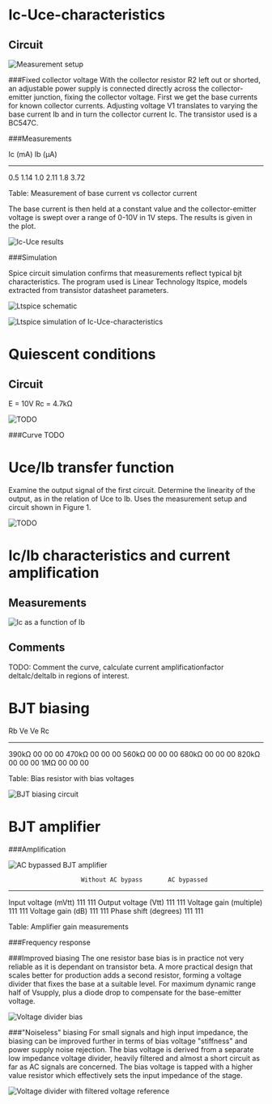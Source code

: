 Ic-Uce-characteristics
======================

Circuit
-------

![Measurement setup](img/ic-uce_schem.png)


###Fixed collector voltage 
With the collector resistor R2 left out or shorted, an adjustable power supply
is connected directly across the collector-emitter junction, fixing the
collector voltage. First we get the base currents for known collector currents.
Adjusting voltage V1 translates to varying the base current Ib and in turn the
collector current Ic.  The transistor used is a BC547C.


###Measurements

Ic (mA)     Ib (µA)
-------     -------
0.5         1.14
1.0         2.11 
1.8         3.72 

Table: Measurement of base current vs collector current


The base current is then held at a constant value and the collector-emitter
voltage is swept over a range of 0-10V in 1V steps. The results is given in
the plot.

![Ic-Uce results](img/ic-uce_plot.png)


###Simulation

Spice circuit simulation confirms that measurements reflect typical bjt
characteristics. The program used is Linear Technology ltspice, models
extracted from transistor datasheet parameters.

![Ltspice schematic](img/ic-uce_ltspice-schem.png)

![Ltspice simulation of Ic-Uce-characteristics](img/ic-uce_ltspice-plot.png)



Quiescent conditions
====================

Circuit
-------
E = 10V Rc = 4.7kΩ 

![TODO](img/TODO.png)

###Curve
TODO


Uce/Ib transfer function
========================
Examine the output signal of the first circuit. Determine the linearity of the
output, as in the relation of Uce to Ib.
Uses the measurement setup and circuit shown in Figure 1.

![TODO](img/TODO.png)


Ic/Ib characteristics and current amplification
===============================================

Measurements
------------

![Ic as a function of Ib](img/TODO.png)

Comments
--------
TODO: Comment the curve, calculate current amplificationfactor deltaIc/deltaIb
in regions of interest.


BJT biasing
===========

Rb          Ve          Ve          Rc 
--          --          --          --
390kΩ       00          00          00
470kΩ       00          00          00
560kΩ       00          00          00
680kΩ       00          00          00
820kΩ       00          00          00
1MΩ         00          00          00

Table: Bias resistor with bias voltages

![BJT biasing circuit](img/bjt-bias_1.png)


BJT amplifier
=============

###Amplification

![AC bypassed BJT amplifier](img/bjt-bias_2AC.png)


                        Without AC bypass       AC bypassed
--------------------    -----------------       -----------
Input voltage (mVtt)    111                     111
Output voltage (Vtt)    111                     111
Voltage gain (multiple) 111                     111
Voltage gain (dB)       111                     111
Phase shift (degrees)   111                     111

Table: Amplifier gain measurements


###Frequency response


###Improved biasing
The one resistor base bias is in practice not very reliable as it is dependant
on transistor beta. A more practical design that scales better for production
adds a second resistor, forming a voltage divider that fixes the base at a
suitable level. For maximum dynamic range half of Vsupply, plus a diode drop to
compensate for the base-emitter voltage.

![Voltage divider bias](img/bjt-bias_2AC_improved.png)


###"Noiseless" biasing
For small signals and high input impedance, the biasing can be improved further
in terms of bias voltage "stiffness" and power supply noise rejection. 
The bias voltage is derived from a separate low impedance voltage divider,
heavily filtered and almost a short circuit as far as AC signals are concerned.
The bias voltage is tapped with a higher value resistor which effectively sets
the input impedance of the stage.

![Voltage divider with filtered voltage reference](img/bjt-bias_2AC_quiet.png)
